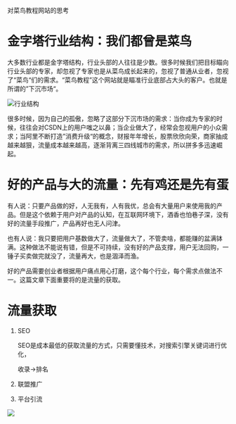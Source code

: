 对菜鸟教程网站的思考

# 金字塔行业结构：我们都曾是菜鸟

大多数行业都是金字塔结构，行业头部的人往往是少数。很多时候我们把目标瞄向行业头部的专家，却忽视了专家也是从菜鸟成长起来的，忽视了普通从业者，忽视了“菜鸟“们的需求。“菜鸟教程”这个网站就是瞄准行业底部占大头的客户。也就是所谓的”下沉市场“。

![行业结构](https://ae04.alicdn.com/kf/Ub42e3dfeba084b438059673c5781ab0fd.png)

很多时候，因为自己的孤傲，忽略了这部分下沉市场的需求：当你成为专家的时候，往往会对CSDN上的用户嗤之以鼻；当企业做大了，经常会忽视用户的小众需求；当阿里不断打造”消费升级“的概念，财报年年增长，股票欣欣向荣，商家抽成越来越狠，流量成本越来越高，逐渐背离三四线城市的需求，所以拼多多迅速崛起。

# 好的产品与大的流量：先有鸡还是先有蛋

有人说：只要产品做的好，人无我有，人有我优，总会有大量用户来使用我的产品。但是这个依赖于用户对产品的认知，在互联网环境下，酒香也怕巷子深，没有好的流量手段推广，产品再好也无人问津。

也有人说：我只要把用户基数做大了，流量做大了，不管卖啥，都能赚的盆满钵满。这种做法不能说有错，但是不可持续，没有好的产品支撑，用户无法回购，一锤子买卖做完就没了，流量再大，也是涸泽而渔。

好的产品需要创业者根据用户痛点用心打磨，这个每个行业，每个需求点做法不一。这篇文章下面重要将的是流量的获取。

# 流量获取

1. SEO

   SEO是成本最低的获取流量的方式，只需要懂技术，对搜索引擎关键词进行优化，

   收录->排名

2. 联盟推广

3. 平台引流

![](https://ae04.alicdn.com/kf/Ub334c48335db4cfdaea9cc8071fabde3F.png)

